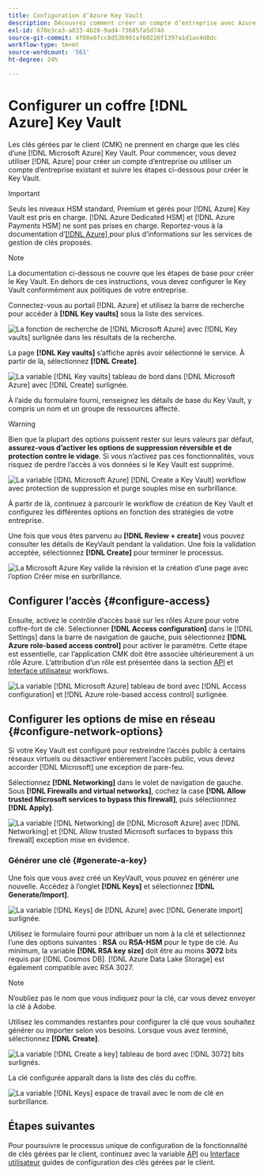 ```yaml
---
title: Configuration d’Azure Key Vault
description: Découvrez comment créer un compte d’entreprise avec Azure ou utiliser un compte d’entreprise existant et créer le Key Vault.
exl-id: 670e3ca3-a833-4b28-9ad4-73685fa5d74d
source-git-commit: 4f08e8fcc8d53b981af60226f1397a1d1ac4d8dc
workflow-type: tm+mt
source-wordcount: '561'
ht-degree: 24%

---
```


# Configurer un coffre [!DNL Azure] Key Vault

Les clés gérées par le client (CMK) ne prennent en charge que les clés d’une [!DNL Microsoft Azure] Key Vault. Pour commencer, vous devez utiliser [!DNL Azure] pour créer un compte d’entreprise ou utiliser un compte d’entreprise existant et suivre les étapes ci-dessous pour créer le Key Vault.

>[!IMPORTANT]
>
>Seuls les niveaux HSM standard, Premium et gérés pour [!DNL Azure] Key Vault est pris en charge. [!DNL Azure Dedicated HSM] et [!DNL Azure Payments HSM] ne sont pas prises en charge. Reportez-vous à la documentation d’[[!DNL Azure] ](https://learn.microsoft.com/fr-fr/azure/security/fundamentals/key-management#azure-key-management-services) pour plus d’informations sur les services de gestion de clés proposés.

>[!NOTE]
>
>La documentation ci-dessous ne couvre que les étapes de base pour créer le Key Vault. En dehors de ces instructions, vous devez configurer le Key Vault conformément aux politiques de votre entreprise.

Connectez-vous au portail [!DNL Azure] et utilisez la barre de recherche pour accéder à **[!DNL Key vaults]** sous la liste des services.

![La fonction de recherche de [!DNL Microsoft Azure] avec [!DNL Key vaults] surlignée dans les résultats de la recherche.](../../images/governance-privacy-security/customer-managed-keys/access-key-vaults.png)

La page **[!DNL Key vaults]** s’affiche après avoir sélectionné le service. À partir de là, sélectionnez **[!DNL Create]**.

![La variable [!DNL Key vaults] tableau de bord dans [!DNL Microsoft Azure] avec [!DNL Create] surlignée.](../../images/governance-privacy-security/customer-managed-keys/create-key-vault.png)

À l’aide du formulaire fourni, renseignez les détails de base du Key Vault, y compris un nom et un groupe de ressources affecté.

>[!WARNING]
>
>Bien que la plupart des options puissent rester sur leurs valeurs par défaut, **assurez-vous d’activer les options de suppression réversible et de protection contre le vidage**. Si vous n’activez pas ces fonctionnalités, vous risquez de perdre l’accès à vos données si le Key Vault est supprimé.
>
>![La variable [!DNL Microsoft Azure] [!DNL Create a Key Vault] workflow avec protection de suppression et purge souples mise en surbrillance.](../../images/governance-privacy-security/customer-managed-keys/basic-config.png)

À partir de là, continuez à parcourir le workflow de création de Key Vault et configurez les différentes options en fonction des stratégies de votre entreprise.

Une fois que vous êtes parvenu au **[!DNL Review + create]** vous pouvez consulter les détails de KeyVault pendant la validation. Une fois la validation acceptée, sélectionnez **[!DNL Create]** pour terminer le processus.

![La Microsoft Azure Key valide la révision et la création d’une page avec l’option Créer mise en surbrillance.](../../images/governance-privacy-security/customer-managed-keys/finish-creation.png)

## Configurer l’accès {#configure-access}

Ensuite, activez le contrôle d’accès basé sur les rôles Azure pour votre coffre-fort de clé. Sélectionner **[!DNL Access configuration]** dans le [!DNL Settings] dans la barre de navigation de gauche, puis sélectionnez **[!DNL Azure role-based access control]** pour activer le paramètre. Cette étape est essentielle, car l’application CMK doit être associée ultérieurement à un rôle Azure. L’attribution d’un rôle est présentée dans la section [API](./api-set-up.md#assign-to-role) et [Interface utilisateur](./ui-set-up.md#assign-to-role) workflows.

![La variable [!DNL Microsoft Azure] tableau de bord avec [!DNL Access configuration] et [!DNL Azure role-based access control] surlignée.](../../images/governance-privacy-security/customer-managed-keys/access-configuration.png)

## Configurer les options de mise en réseau {#configure-network-options}

Si votre Key Vault est configuré pour restreindre l’accès public à certains réseaux virtuels ou désactiver entièrement l’accès public, vous devez accorder [!DNL Microsoft] une exception de pare-feu.

Sélectionnez **[!DNL Networking]** dans le volet de navigation de gauche. Sous **[!DNL Firewalls and virtual networks]**, cochez la case **[!DNL Allow trusted Microsoft services to bypass this firewall]**, puis sélectionnez **[!DNL Apply]**.

![La variable [!DNL Networking] de [!DNL Microsoft Azure] avec [!DNL Networking] et [!DNL Allow trusted Microsoft surfaces to bypass this firewall] exception mise en évidence.](../../images/governance-privacy-security/customer-managed-keys/networking.png)

### Générer une clé {#generate-a-key}

Une fois que vous avez créé un KeyVault, vous pouvez en générer une nouvelle. Accédez à l’onglet **[!DNL Keys]** et sélectionnez **[!DNL Generate/Import]**.

![La variable [!DNL Keys] de [!DNL Azure] avec [!DNL Generate import] surlignée.](../../images/governance-privacy-security/customer-managed-keys/view-keys.png)

Utilisez le formulaire fourni pour attribuer un nom à la clé et sélectionnez l’une des options suivantes : **RSA** ou **RSA-HSM** pour le type de clé. Au minimum, la variable **[!DNL RSA key size]** doit être au moins **3072** bits requis par [!DNL Cosmos DB]. [!DNL Azure Data Lake Storage] est également compatible avec RSA 3027.

>[!NOTE]
>
>N’oubliez pas le nom que vous indiquez pour la clé, car vous devez envoyer la clé à Adobe.

Utilisez les commandes restantes pour configurer la clé que vous souhaitez générer ou importer selon vos besoins. Lorsque vous avez terminé, sélectionnez **[!DNL Create]**.

![La variable [!DNL Create a key] tableau de bord avec [!DNL 3072] bits surlignés.](../../images/governance-privacy-security/customer-managed-keys/configure-key.png)

La clé configurée apparaît dans la liste des clés du coffre.

![La variable [!DNL Keys] espace de travail avec le nom de clé en surbrillance.](../../images/governance-privacy-security/customer-managed-keys/key-added.png)

## Étapes suivantes

Pour poursuivre le processus unique de configuration de la fonctionnalité de clés gérées par le client, continuez avec la variable [API](./api-set-up.md) ou [Interface utilisateur](./ui-set-up.md) guides de configuration des clés gérées par le client.
